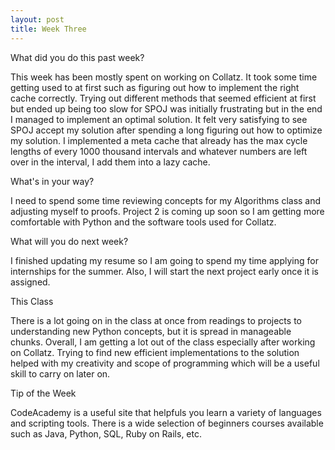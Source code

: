```yaml
---
layout: post
title: Week Three
---
```


What did you do this past week?

This week has been mostly spent on working on Collatz. It took some time getting used to at first such as figuring out how to implement the right cache correctly. Trying out different methods that seemed efficient at first but ended up being too slow for SPOJ was initially frustrating but in the end I managed to implement an optimal solution. It felt very satisfying to see SPOJ accept my solution after spending a long figuring out how to optimize my solution. I implemented a meta cache that already has the max cycle lengths of every 1000 thousand intervals and whatever numbers are left over in the interval, I add them into a lazy cache.

What's in your way?

I need to spend some time reviewing concepts for my Algorithms class and adjusting myself to proofs. Project 2 is coming up soon so I am getting more comfortable with Python and the software tools used for Collatz.

What will you do next week?

I finished updating my resume so I am going to spend my time applying for internships for the summer. Also, I will start the next project early once it is assigned.

This Class

There is a lot going on in the class at once from readings to projects to understanding new Python concepts, but it is spread in manageable chunks. Overall, I am getting a lot out of the class especially after working on Collatz. Trying to find new efficient implementations to the solution helped with my creativity and scope of programming which will be a useful skill to carry on later on.

Tip of the Week

CodeAcademy is a useful site that helpfuls you learn a variety of languages and scripting tools. There is a wide selection of beginners courses available such as Java, Python, SQL, Ruby on Rails, etc.

